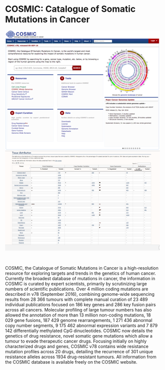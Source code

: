 # COSMIC: Catalogue of Somatic Mutations in Cancer 

![Screenshot](cosmic_screenshot_1.png)
![Screenshot](cosmic_screenshot_2.png)

<br />

COSMIC, the Catalogue of Somatic Mutations in Cancer is a high-resolution resource for exploring targets and trends in the genetics of human cancer. Currently the broadest database of mutations in cancer, the information in COSMIC is curated by expert scientists, primarily by scrutinizing large numbers of scientific publications. Over 4 million coding mutations are described in v78 (September 2016), combining genome-wide sequencing results from 28 366 tumours with complete manual curation of 23 489 individual publications focused on 186 key genes and 286 key fusion pairs across all cancers. Molecular profiling of large tumour numbers has also allowed the annotation of more than 13 million non-coding mutations, 18 029 gene fusions, 187 429 genome rearrangements, 1 271 436 abnormal copy number segments, 9 175 462 abnormal expression variants and 7 879 142 differentially methylated CpG dinucleotides. COSMIC now details the genetics of drug resistance, novel somatic gene mutations which allow a tumour to evade therapeutic cancer drugs. Focusing initially on highly characterized drugs and genes, COSMIC v78 contains wide resistance mutation profiles across 20 drugs, detailing the recurrence of 301 unique resistance alleles across 1934 drug-resistant tumours. All information from the COSMIC database is available freely on the COSMIC website.